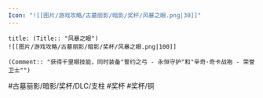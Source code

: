 ```yaml
---
Icon: "![[图片/游戏攻略/古墓丽影/暗影/奖杯/风暴之眼.png|30]]"
---
```

```ad-common-bronze-trophy
title: (Title:: "风暴之眼")
![[图片/游戏攻略/古墓丽影/暗影/奖杯/风暴之眼.png|100]]

(Comment:: "获得千里眼技能，同时装备"誓约之弓 - 永恒守护"和"辛奇·奇卡战袍 - 荣誉卫士"")
```

#古墓丽影/暗影/奖杯/DLC/支柱 #奖杯 #奖杯/铜
